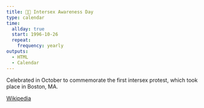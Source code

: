 ```yaml
---
title: 🏳️‍🌈 Intersex Awareness Day
type: calendar
time:
  allday: true
  start: 1996-10-26
  repeat:
    frequency: yearly
outputs:
  - HTML
  - Calendar
---
```


Celebrated in October to commemorate the first intersex protest, which took place in Boston, MA.

[Wikipedia](https://en.wikipedia.org/wiki/Intersex_Awareness_Day)

